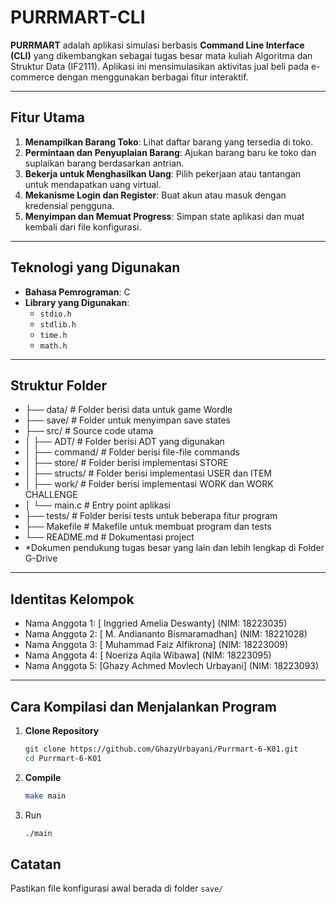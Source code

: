 # PURRMART-CLI

**PURRMART** adalah aplikasi simulasi berbasis **Command Line Interface (CLI)** yang dikembangkan sebagai tugas besar mata kuliah Algoritma dan Struktur Data (IF2111). Aplikasi ini mensimulasikan aktivitas jual beli pada e-commerce dengan menggunakan berbagai fitur interaktif.

---

## Fitur Utama
1. **Menampilkan Barang Toko**: Lihat daftar barang yang tersedia di toko.
2. **Permintaan dan Penyuplaian Barang**: Ajukan barang baru ke toko dan suplaikan barang berdasarkan antrian.
3. **Bekerja untuk Menghasilkan Uang**: Pilih pekerjaan atau tantangan untuk mendapatkan uang virtual.
4. **Mekanisme Login dan Register**: Buat akun atau masuk dengan kredensial pengguna.
5. **Menyimpan dan Memuat Progress**: Simpan state aplikasi dan muat kembali dari file konfigurasi.

---

## Teknologi yang Digunakan
- **Bahasa Pemrograman**: C
- **Library yang Digunakan**: 
  - `stdio.h`
  - `stdlib.h`
  - `time.h`
  - `math.h`

---

## Struktur Folder
- ├── data/             # Folder berisi data untuk game Wordle
- ├── save/             # Folder untuk menyimpan save states
- ├── src/              # Source code utama
- │   ├── ADT/            # Folder berisi ADT yang digunakan
- │   ├── command/        # Folder berisi file-file commands
- │   ├── store/          # Folder berisi implementasi STORE
- │   ├── structs/        # Folder berisi implementasi USER dan ITEM
- │   ├── work/           # Folder berisi implementasi WORK dan WORK CHALLENGE
- │   └── main.c          # Entry point aplikasi
- ├── tests/            # Folder berisi tests untuk beberapa fitur program
- ├── Makefile          # Makefile untuk membuat program dan tests
- └── README.md         # Dokumentasi project
- *Dokumen pendukung tugas besar yang lain dan lebih lengkap di Folder G-Drive

---

## Identitas Kelompok
- Nama Anggota 1: [	Inggried Amelia Deswanty] (NIM: 18223035)
- Nama Anggota 2: [	M. Andiananto Bismaramadhan] (NIM: 18221028)
- Nama Anggota 3: [	Muhammad Faiz Alfikrona] (NIM: 18223009)
- Nama Anggota 4: [	Noeriza Aqila Wibawa] (NIM: 18223095)
- Nama Anggota 5: [Ghazy Achmed Movlech Urbayani] (NIM: 18223093)

---

## Cara Kompilasi dan Menjalankan Program
1. **Clone Repository**
   ```bash
   git clone https://github.com/GhazyUrbayani/Purrmart-6-K01.git
   cd Purrmart-6-K01
   ```
2. **Compile**
    ```bash
    make main
    ```
3. Run
    ```bash
    ./main
    ```
## Catatan
Pastikan file konfigurasi awal berada di folder `save/`
